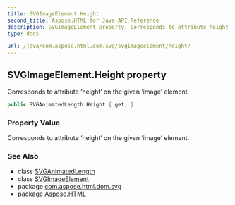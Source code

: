 ```yaml
---
title: SVGImageElement.Height
second_title: Aspose.HTML for Java API Reference
description: SVGImageElement property. Corresponds to attribute height on the given image element
type: docs

url: /java/com.aspose.html.dom.svg/svgimageelement/height/
---
```

## SVGImageElement.Height property

Corresponds to attribute ‘height’ on the given ‘image’ element.

```java
public SVGAnimatedLength Height { get; }
```

### Property Value

Corresponds to attribute ‘height’ on the given ‘image’ element.

### See Also

* class [SVGAnimatedLength](../../../com.aspose.html.dom.svg.datatypes/svganimatedlength/)
* class [SVGImageElement](../)
* package [com.aspose.html.dom.svg](../../../com.aspose.html.dom.svg/)
* package [Aspose.HTML](../../../)
